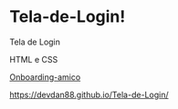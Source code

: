 # Tela-de-Login!
Tela de Login

HTML e CSS

[Onboarding-amico](https://user-images.githubusercontent.com/88831266/234010523-424437a1-15c4-4bb1-8d26-fcfbaf7f781d.svg)

https://devdan88.github.io/Tela-de-Login/
